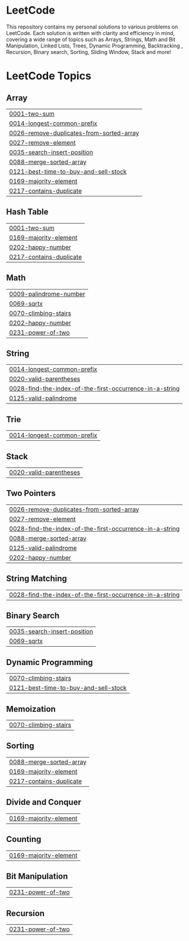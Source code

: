 # LeetCode
This repository contains my personal solutions to various problems on LeetCode. Each solution is written with clarity and efficiency in mind, covering a wide range of topics such as Arrays, Strings, Math and Bit Manipulation, Linked Lists, Trees, Dynamic Programming, Backtracking , Recursion, Binary search, Sorting, Sliding Window, Stack and more! 

<!---LeetCode Topics Start-->
# LeetCode Topics
## Array
|  |
| ------- |
| [0001-two-sum](https://github.com/Nikhila-Dhevi-R/LeetCode/tree/master/0001-two-sum) |
| [0014-longest-common-prefix](https://github.com/Nikhila-Dhevi-R/LeetCode/tree/master/0014-longest-common-prefix) |
| [0026-remove-duplicates-from-sorted-array](https://github.com/Nikhila-Dhevi-R/LeetCode/tree/master/0026-remove-duplicates-from-sorted-array) |
| [0027-remove-element](https://github.com/Nikhila-Dhevi-R/LeetCode/tree/master/0027-remove-element) |
| [0035-search-insert-position](https://github.com/Nikhila-Dhevi-R/LeetCode/tree/master/0035-search-insert-position) |
| [0088-merge-sorted-array](https://github.com/Nikhila-Dhevi-R/LeetCode/tree/master/0088-merge-sorted-array) |
| [0121-best-time-to-buy-and-sell-stock](https://github.com/Nikhila-Dhevi-R/LeetCode/tree/master/0121-best-time-to-buy-and-sell-stock) |
| [0169-majority-element](https://github.com/Nikhila-Dhevi-R/LeetCode/tree/master/0169-majority-element) |
| [0217-contains-duplicate](https://github.com/Nikhila-Dhevi-R/LeetCode/tree/master/0217-contains-duplicate) |
## Hash Table
|  |
| ------- |
| [0001-two-sum](https://github.com/Nikhila-Dhevi-R/LeetCode/tree/master/0001-two-sum) |
| [0169-majority-element](https://github.com/Nikhila-Dhevi-R/LeetCode/tree/master/0169-majority-element) |
| [0202-happy-number](https://github.com/Nikhila-Dhevi-R/LeetCode/tree/master/0202-happy-number) |
| [0217-contains-duplicate](https://github.com/Nikhila-Dhevi-R/LeetCode/tree/master/0217-contains-duplicate) |
## Math
|  |
| ------- |
| [0009-palindrome-number](https://github.com/Nikhila-Dhevi-R/LeetCode/tree/master/0009-palindrome-number) |
| [0069-sqrtx](https://github.com/Nikhila-Dhevi-R/LeetCode/tree/master/0069-sqrtx) |
| [0070-climbing-stairs](https://github.com/Nikhila-Dhevi-R/LeetCode/tree/master/0070-climbing-stairs) |
| [0202-happy-number](https://github.com/Nikhila-Dhevi-R/LeetCode/tree/master/0202-happy-number) |
| [0231-power-of-two](https://github.com/Nikhila-Dhevi-R/LeetCode/tree/master/0231-power-of-two) |
## String
|  |
| ------- |
| [0014-longest-common-prefix](https://github.com/Nikhila-Dhevi-R/LeetCode/tree/master/0014-longest-common-prefix) |
| [0020-valid-parentheses](https://github.com/Nikhila-Dhevi-R/LeetCode/tree/master/0020-valid-parentheses) |
| [0028-find-the-index-of-the-first-occurrence-in-a-string](https://github.com/Nikhila-Dhevi-R/LeetCode/tree/master/0028-find-the-index-of-the-first-occurrence-in-a-string) |
| [0125-valid-palindrome](https://github.com/Nikhila-Dhevi-R/LeetCode/tree/master/0125-valid-palindrome) |
## Trie
|  |
| ------- |
| [0014-longest-common-prefix](https://github.com/Nikhila-Dhevi-R/LeetCode/tree/master/0014-longest-common-prefix) |
## Stack
|  |
| ------- |
| [0020-valid-parentheses](https://github.com/Nikhila-Dhevi-R/LeetCode/tree/master/0020-valid-parentheses) |
## Two Pointers
|  |
| ------- |
| [0026-remove-duplicates-from-sorted-array](https://github.com/Nikhila-Dhevi-R/LeetCode/tree/master/0026-remove-duplicates-from-sorted-array) |
| [0027-remove-element](https://github.com/Nikhila-Dhevi-R/LeetCode/tree/master/0027-remove-element) |
| [0028-find-the-index-of-the-first-occurrence-in-a-string](https://github.com/Nikhila-Dhevi-R/LeetCode/tree/master/0028-find-the-index-of-the-first-occurrence-in-a-string) |
| [0088-merge-sorted-array](https://github.com/Nikhila-Dhevi-R/LeetCode/tree/master/0088-merge-sorted-array) |
| [0125-valid-palindrome](https://github.com/Nikhila-Dhevi-R/LeetCode/tree/master/0125-valid-palindrome) |
| [0202-happy-number](https://github.com/Nikhila-Dhevi-R/LeetCode/tree/master/0202-happy-number) |
## String Matching
|  |
| ------- |
| [0028-find-the-index-of-the-first-occurrence-in-a-string](https://github.com/Nikhila-Dhevi-R/LeetCode/tree/master/0028-find-the-index-of-the-first-occurrence-in-a-string) |
## Binary Search
|  |
| ------- |
| [0035-search-insert-position](https://github.com/Nikhila-Dhevi-R/LeetCode/tree/master/0035-search-insert-position) |
| [0069-sqrtx](https://github.com/Nikhila-Dhevi-R/LeetCode/tree/master/0069-sqrtx) |
## Dynamic Programming
|  |
| ------- |
| [0070-climbing-stairs](https://github.com/Nikhila-Dhevi-R/LeetCode/tree/master/0070-climbing-stairs) |
| [0121-best-time-to-buy-and-sell-stock](https://github.com/Nikhila-Dhevi-R/LeetCode/tree/master/0121-best-time-to-buy-and-sell-stock) |
## Memoization
|  |
| ------- |
| [0070-climbing-stairs](https://github.com/Nikhila-Dhevi-R/LeetCode/tree/master/0070-climbing-stairs) |
## Sorting
|  |
| ------- |
| [0088-merge-sorted-array](https://github.com/Nikhila-Dhevi-R/LeetCode/tree/master/0088-merge-sorted-array) |
| [0169-majority-element](https://github.com/Nikhila-Dhevi-R/LeetCode/tree/master/0169-majority-element) |
| [0217-contains-duplicate](https://github.com/Nikhila-Dhevi-R/LeetCode/tree/master/0217-contains-duplicate) |
## Divide and Conquer
|  |
| ------- |
| [0169-majority-element](https://github.com/Nikhila-Dhevi-R/LeetCode/tree/master/0169-majority-element) |
## Counting
|  |
| ------- |
| [0169-majority-element](https://github.com/Nikhila-Dhevi-R/LeetCode/tree/master/0169-majority-element) |
## Bit Manipulation
|  |
| ------- |
| [0231-power-of-two](https://github.com/Nikhila-Dhevi-R/LeetCode/tree/master/0231-power-of-two) |
## Recursion
|  |
| ------- |
| [0231-power-of-two](https://github.com/Nikhila-Dhevi-R/LeetCode/tree/master/0231-power-of-two) |
<!---LeetCode Topics End-->